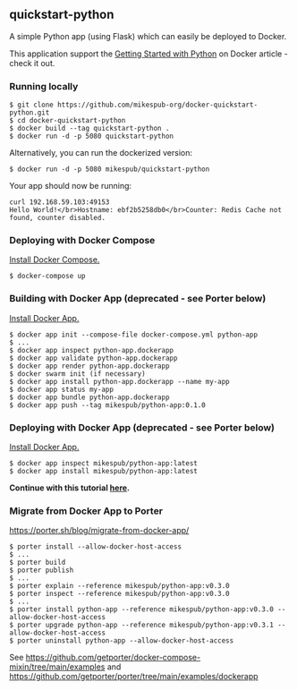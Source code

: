 ## quickstart-python

A simple Python app (using Flask) which can easily be deployed to Docker.

This application support the [Getting Started with Python](https://docs.docker.com/compose/gettingstarted/) on Docker article - check it out.

### Running locally

```
$ git clone https://github.com/mikespub-org/docker-quickstart-python.git
$ cd docker-quickstart-python
$ docker build --tag quickstart-python .
$ docker run -d -p 5080 quickstart-python
```

Alternatively, you can run the dockerized version:

```
$ docker run -d -p 5080 mikespub/quickstart-python
```

Your app should now be running:

```
curl 192.168.59.103:49153
Hello World!</br>Hostname: ebf2b5258db0</br>Counter: Redis Cache not found, counter disabled.
```

### Deploying with Docker Compose

[Install Docker Compose.](https://docs.docker.com/compose/install/)

```
$ docker-compose up 
```

### Building with Docker App (deprecated - see Porter below)

[Install Docker App.](https://github.com/docker/app#installation)

```
$ docker app init --compose-file docker-compose.yml python-app
$ ...
$ docker app inspect python-app.dockerapp
$ docker app validate python-app.dockerapp
$ docker app render python-app.dockerapp
$ docker swarm init (if necessary)
$ docker app install python-app.dockerapp --name my-app
$ docker app status my-app
$ docker app bundle python-app.dockerapp
$ docker app push --tag mikespub/python-app:0.1.0
```

### Deploying with Docker App (deprecated - see Porter below)

[Install Docker App.](https://github.com/docker/app#installation)

```
$ docker app inspect mikespub/python-app:latest
$ docker app install mikespub/python-app:latest
```

**Continue with this tutorial [here](https://docs.docker.com/compose/gettingstarted/).**

### Migrate from Docker App to Porter

https://porter.sh/blog/migrate-from-docker-app/

```
$ porter install --allow-docker-host-access
$ ...
$ porter build
$ porter publish
$ ...
$ porter explain --reference mikespub/python-app:v0.3.0
$ porter inspect --reference mikespub/python-app:v0.3.0
$ ...
$ porter install python-app --reference mikespub/python-app:v0.3.0 --allow-docker-host-access
$ porter upgrade python-app --reference mikespub/python-app:v0.3.1 --allow-docker-host-access
$ porter uninstall python-app --allow-docker-host-access
```

See https://github.com/getporter/docker-compose-mixin/tree/main/examples
and https://github.com/getporter/porter/tree/main/examples/dockerapp

